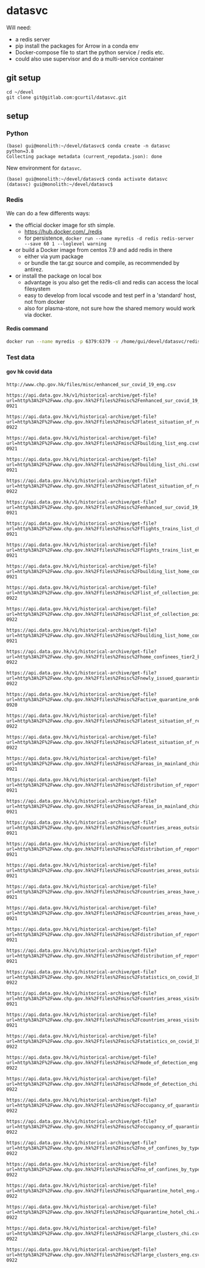 # datasvc

Will need:

- a redis server
- pip install the packages for Arrow in a conda env
- Docker-compose file to start the python service / redis etc.
- could also use supervisor and do a multi-service container

## git setup

```
cd ~/devel
git clone git@gitlab.com:gcurtil/datasvc.git
```

## setup

### Python

```
(base) gui@monolith:~/devel/datasvc$ conda create -n datasvc python=3.8 
Collecting package metadata (current_repodata.json): done

```

New environment for ```datasvc```.
```
(base) gui@monolith:~/devel/datasvc$ conda activate datasvc
(datasvc) gui@monolith:~/devel/datasvc$ 
```

### Redis

We can do a few differents ways:

- the official docker image for sth simple.
  - <https://hub.docker.com/_/redis>
  - for persistence,
    ```docker run --name myredis -d redis redis-server --save 60 1 --loglevel warning```
- or build a Docker image from centos 7.9 and add redis in there
  - either via yum package
  - or bundle the tar.gz source and compile, as recommended by antirez.
- or install the package on local box 
  - advantage is you also get the redis-cli and redis can access the local filesystem
  - easy to develop from local vscode and test perf in a 'standard' host, not from docker
  - also for plasma-store, not sure how the shared memory would work via docker.


#### Redis command

```bash
docker run --name myredis -p 6379:6379 -v /home/gui/devel/datasvc/redisdata:/data --rm -d redis redis-server --save 60 1 --loglevel warning
```

### Test data

#### gov hk covid data

```
http://www.chp.gov.hk/files/misc/enhanced_sur_covid_19_eng.csv
```

```
https://api.data.gov.hk/v1/historical-archive/get-file?url=http%3A%2F%2Fwww.chp.gov.hk%2Ffiles%2Fmisc%2Fenhanced_sur_covid_19_eng.csv&amp;time=20211029-0921

https://api.data.gov.hk/v1/historical-archive/get-file?url=http%3A%2F%2Fwww.chp.gov.hk%2Ffiles%2Fmisc%2Flatest_situation_of_reported_cases_covid_19_chi.csv&amp;time=20211029-0922

https://api.data.gov.hk/v1/historical-archive/get-file?url=http%3A%2F%2Fwww.chp.gov.hk%2Ffiles%2Fmisc%2Fbuilding_list_eng.csv&amp;time=20211029-0921

https://api.data.gov.hk/v1/historical-archive/get-file?url=http%3A%2F%2Fwww.chp.gov.hk%2Ffiles%2Fmisc%2Fbuilding_list_chi.csv&amp;time=20211029-0921

https://api.data.gov.hk/v1/historical-archive/get-file?url=http%3A%2F%2Fwww.chp.gov.hk%2Ffiles%2Fmisc%2Flatest_situation_of_reported_cases_covid_19_eng.csv&amp;time=20211029-0922

https://api.data.gov.hk/v1/historical-archive/get-file?url=http%3A%2F%2Fwww.chp.gov.hk%2Ffiles%2Fmisc%2Fenhanced_sur_covid_19_chi.csv&amp;time=20211029-0921

https://api.data.gov.hk/v1/historical-archive/get-file?url=http%3A%2F%2Fwww.chp.gov.hk%2Ffiles%2Fmisc%2Fflights_trains_list_chi.csv&amp;time=20211029-0921

https://api.data.gov.hk/v1/historical-archive/get-file?url=http%3A%2F%2Fwww.chp.gov.hk%2Ffiles%2Fmisc%2Fflights_trains_list_eng.csv&amp;time=20211029-0921

https://api.data.gov.hk/v1/historical-archive/get-file?url=http%3A%2F%2Fwww.chp.gov.hk%2Ffiles%2Fmisc%2Fbuilding_list_home_confinees_eng.csv&amp;time=20211029-0921

https://api.data.gov.hk/v1/historical-archive/get-file?url=http%3A%2F%2Fwww.chp.gov.hk%2Ffiles%2Fmisc%2Flist_of_collection_points_eng.csv&amp;time=20211029-0922

https://api.data.gov.hk/v1/historical-archive/get-file?url=http%3A%2F%2Fwww.chp.gov.hk%2Ffiles%2Fmisc%2Flist_of_collection_points_chi.csv&amp;time=20211029-0922

https://api.data.gov.hk/v1/historical-archive/get-file?url=http%3A%2F%2Fwww.chp.gov.hk%2Ffiles%2Fmisc%2Fbuilding_list_home_confinees_chi.csv&amp;time=20211029-0921

https://api.data.gov.hk/v1/historical-archive/get-file?url=http%3A%2F%2Fwww.chp.gov.hk%2Ffiles%2Fmisc%2Fhome_confinees_tier2_building_list.csv&amp;time=20211029-0922

https://api.data.gov.hk/v1/historical-archive/get-file?url=http%3A%2F%2Fwww.chp.gov.hk%2Ffiles%2Fmisc%2Fnewly_issued_quarantine_orders_cap599c.csv&amp;time=20211029-0922

https://api.data.gov.hk/v1/historical-archive/get-file?url=http%3A%2F%2Fwww.chp.gov.hk%2Ffiles%2Fmisc%2Factive_quarantine_orders_cap599c.csv&amp;time=20211029-0920

https://api.data.gov.hk/v1/historical-archive/get-file?url=http%3A%2F%2Fwww.chp.gov.hk%2Ffiles%2Fmisc%2Flatest_situation_of_reported_cases_mainland_china_chi.csv&amp;time=20211029-0922

https://api.data.gov.hk/v1/historical-archive/get-file?url=http%3A%2F%2Fwww.chp.gov.hk%2Ffiles%2Fmisc%2Flatest_situation_of_reported_cases_mainland_china_eng.csv&amp;time=20211029-0922

https://api.data.gov.hk/v1/historical-archive/get-file?url=http%3A%2F%2Fwww.chp.gov.hk%2Ffiles%2Fmisc%2Fareas_in_mainland_china_have_reported_cases_eng.csv&amp;time=20211029-0921

https://api.data.gov.hk/v1/historical-archive/get-file?url=http%3A%2F%2Fwww.chp.gov.hk%2Ffiles%2Fmisc%2Fdistribution_of_reported_cases_in_guangdong_province_eng.csv&amp;time=20211029-0921

https://api.data.gov.hk/v1/historical-archive/get-file?url=http%3A%2F%2Fwww.chp.gov.hk%2Ffiles%2Fmisc%2Fareas_in_mainland_china_have_reported_cases_chi.csv&amp;time=20211029-0921

https://api.data.gov.hk/v1/historical-archive/get-file?url=http%3A%2F%2Fwww.chp.gov.hk%2Ffiles%2Fmisc%2Fcountries_areas_outside_mainland_china_have_reported_cases_eng.csv&amp;time=20211029-0921

https://api.data.gov.hk/v1/historical-archive/get-file?url=http%3A%2F%2Fwww.chp.gov.hk%2Ffiles%2Fmisc%2Fdistribution_of_reported_cases_in_guangdong_province_chi.csv&amp;time=20211029-0921

https://api.data.gov.hk/v1/historical-archive/get-file?url=http%3A%2F%2Fwww.chp.gov.hk%2Ffiles%2Fmisc%2Fcountries_areas_outside_mainland_china_have_reported_cases_chi.csv&amp;time=20211029-0921

https://api.data.gov.hk/v1/historical-archive/get-file?url=http%3A%2F%2Fwww.chp.gov.hk%2Ffiles%2Fmisc%2Fcountries_areas_have_reported_cases_eng.csv&amp;time=20211029-0921

https://api.data.gov.hk/v1/historical-archive/get-file?url=http%3A%2F%2Fwww.chp.gov.hk%2Ffiles%2Fmisc%2Fcountries_areas_have_reported_cases_chi.csv&amp;time=20211029-0921

https://api.data.gov.hk/v1/historical-archive/get-file?url=http%3A%2F%2Fwww.chp.gov.hk%2Ffiles%2Fmisc%2Fdistribution_of_reported_cases_in_korea_eng.csv&amp;time=20211029-0921

https://api.data.gov.hk/v1/historical-archive/get-file?url=http%3A%2F%2Fwww.chp.gov.hk%2Ffiles%2Fmisc%2Fdistribution_of_reported_cases_in_korea_chi.csv&amp;time=20211029-0921

https://api.data.gov.hk/v1/historical-archive/get-file?url=http%3A%2F%2Fwww.chp.gov.hk%2Ffiles%2Fmisc%2Fstatistics_on_covid_19_testing_cumulative.csv&amp;time=20211029-0922

https://api.data.gov.hk/v1/historical-archive/get-file?url=http%3A%2F%2Fwww.chp.gov.hk%2Ffiles%2Fmisc%2Fcountries_areas_visited_by_cases_with_travel_history_eng.csv&amp;time=20211029-0921

https://api.data.gov.hk/v1/historical-archive/get-file?url=http%3A%2F%2Fwww.chp.gov.hk%2Ffiles%2Fmisc%2Fcountries_areas_visited_by_cases_with_travel_history_chi.csv&amp;time=20211029-0921

https://api.data.gov.hk/v1/historical-archive/get-file?url=http%3A%2F%2Fwww.chp.gov.hk%2Ffiles%2Fmisc%2Fstatistics_on_covid_19_testing_daily.csv&amp;time=20211029-0922

https://api.data.gov.hk/v1/historical-archive/get-file?url=http%3A%2F%2Fwww.chp.gov.hk%2Ffiles%2Fmisc%2Fmode_of_detection_eng.csv&amp;time=20211029-0922

https://api.data.gov.hk/v1/historical-archive/get-file?url=http%3A%2F%2Fwww.chp.gov.hk%2Ffiles%2Fmisc%2Fmode_of_detection_chi.csv&amp;time=20211029-0922

https://api.data.gov.hk/v1/historical-archive/get-file?url=http%3A%2F%2Fwww.chp.gov.hk%2Ffiles%2Fmisc%2Foccupancy_of_quarantine_centres_eng.csv&amp;time=20211029-0922

https://api.data.gov.hk/v1/historical-archive/get-file?url=http%3A%2F%2Fwww.chp.gov.hk%2Ffiles%2Fmisc%2Foccupancy_of_quarantine_centres_chi.csv&amp;time=20211029-0922

https://api.data.gov.hk/v1/historical-archive/get-file?url=http%3A%2F%2Fwww.chp.gov.hk%2Ffiles%2Fmisc%2Fno_of_confines_by_types_in_quarantine_centres_eng.csv&amp;time=20211029-0922

https://api.data.gov.hk/v1/historical-archive/get-file?url=http%3A%2F%2Fwww.chp.gov.hk%2Ffiles%2Fmisc%2Fno_of_confines_by_types_in_quarantine_centres_chi.csv&amp;time=20211029-0922

https://api.data.gov.hk/v1/historical-archive/get-file?url=http%3A%2F%2Fwww.chp.gov.hk%2Ffiles%2Fmisc%2Fquarantine_hotel_eng.csv&amp;time=20211029-0922

https://api.data.gov.hk/v1/historical-archive/get-file?url=http%3A%2F%2Fwww.chp.gov.hk%2Ffiles%2Fmisc%2Fquarantine_hotel_chi.csv&amp;time=20211029-0922

https://api.data.gov.hk/v1/historical-archive/get-file?url=http%3A%2F%2Fwww.chp.gov.hk%2Ffiles%2Fmisc%2Flarge_clusters_chi.csv&amp;time=20211029-0922

https://api.data.gov.hk/v1/historical-archive/get-file?url=http%3A%2F%2Fwww.chp.gov.hk%2Ffiles%2Fmisc%2Flarge_clusters_eng.csv&amp;time=20211029-0922

```